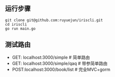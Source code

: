 ## 运行步骤
```
git clone git@github.com:ruyuejun/iriscli.git
cd iriscli
go run main.go
```

## 测试路由
- GET: localhost:3000/simple        # 简单路由
- GET: localhost:3000/simple/qaq    # 带参简单路由
- POST:localhost:3000/book/list     # 完全MVC+gorm